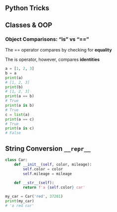 ## Python Tricks
## Classes & OOP
### Object Comparisons: “is” vs “==”
The == operator compares by checking for **equality**

The is operator, however, compares **identities**

```python 3
a = [1, 2, 3]
b = a
print(a)
# [1, 2, 3]
print(b)
# [1, 2, 3]
print(a == b)
# True
print(a is b)
# True
c = list(a)
print(a == c)
# True
print(a is c)
# False
```

## String Conversion `__repr__`
```python
class Car:
	def __init__(self, color, mileage):
		self.color = color
		self.mileage = mileage
		
	def __str__(self):
		return f'a {self.color} car'

my_car = Car('red', 37281)
print(my_car)
# 'a red car'
```
